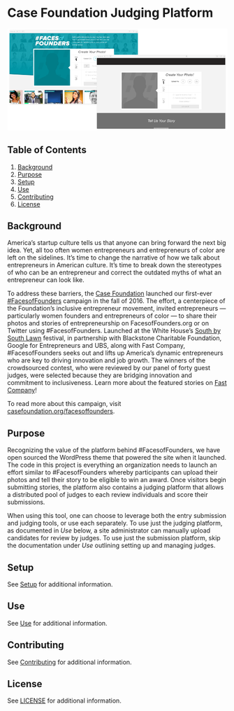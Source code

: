 # Case Foundation Judging Platform

![Image of Faces of Founders compared to this platform.](docs/fof_open_source.png)

## Table of Contents

1. [Background](#background)
2. [Purpose](#purpose)
3. [Setup](#setup)
4. [Use](#use)
6. [Contributing](#contributing)
7. [License](#license)

## Background

America’s startup culture tells us that anyone can bring forward the next big idea. Yet, all too often women entrepreneurs and entrepreneurs of color are left on the sidelines. It’s time to change the narrative of how we talk about entrepreneurs in American culture. It’s time to break down the stereotypes of who can be an entrepreneur and correct the outdated myths of what an entrepreneur can look like.

To address these barriers, the [Case Foundation](http://casefoundation.org/) launched our first-ever [#FacesofFounders](http://www.facesoffounders.org/) campaign in the fall of 2016. The effort, a centerpiece of the Foundation’s inclusive entrepreneur movement, invited entrepreneurs — particularly women founders and entrepreneurs of color — to share their photos and stories of entrepreneurship on FacesofFounders.org or on Twitter using #FacesofFounders. Launched at the White House’s [South by South Lawn](http://casefoundation.org/blog/facesoffounders-launches-white-house-sxsl/) festival, in partnership with Blackstone Charitable Foundation, Google for Entrepreneurs and UBS, along with Fast Company, #FacesofFounders seeks out and lifts up America’s dynamic entrepreneurs who are key to driving innovation and job growth. The winners of the crowdsourced contest, who were reviewed by our panel of forty guest judges, were selected because they are bridging innovation and commitment to inclusiveness. Learn more about the featured stories on [Fast Company](https://www.fastcompany.com/section/faces-of-founders)!

To read more about this campaign, visit [casefoundation.org/facesoffounders](http://casefoundation.org/facesoffounders/).

## Purpose

Recognizing the value of the platform behind #FacesofFounders, we have open sourced the WordPress theme that powered the site when it launched. The code in this project is everything an organization needs to launch an effort similar to #FacesofFounders whereby participants can upload their photos and tell their story to be eligible to win an award. Once visitors begin submitting stories, the platform also contains a judging platform that allows a distributed pool of judges to each review individuals and score their submissions.

When using this tool, one can choose to leverage both the entry submission and judging tools, or use each separately. To use just the judging platform, as documented in _Use_ below, a site administrator can manually upload candidates for review by judges. To use just the submission platform, skip the documentation under _Use_ outlining setting up and managing judges.

## Setup

See [Setup](docs/Setup.md) for additional information.

## Use

See [Use](docs/Use.md) for additional information.

## Contributing

See [Contributing](Contributing.md) for additional information.

## License

See [LICENSE](LICENSE.txt) for additional information.
